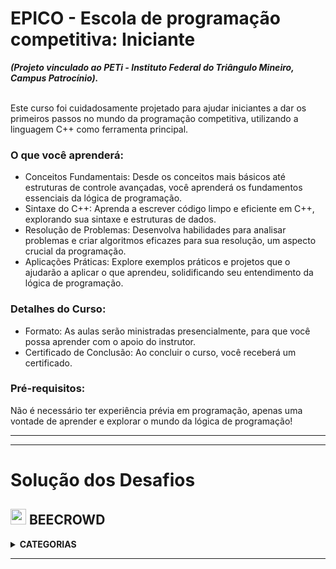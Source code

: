 # EPICO - Escola de programação competitiva: Iniciante

<strong>
  <em>(Projeto vinculado ao PETi - Instituto Federal do Triângulo Mineiro, Campus Patrocínio).</em>
</strong> <br/><br/>

<p>
  Este curso foi cuidadosamente projetado para ajudar iniciantes a dar os primeiros passos no mundo da programação competitiva, utilizando a linguagem C++ como ferramenta principal.
</p>

### O que você aprenderá:

  <ul>
    <li>Conceitos Fundamentais: Desde os conceitos mais básicos até estruturas de controle avançadas, você aprenderá os fundamentos essenciais da lógica de programação.</li>
    <li>Sintaxe do C++: Aprenda a escrever código limpo e eficiente em C++, explorando sua sintaxe e estruturas de dados.</li>
    <li>Resolução de Problemas: Desenvolva habilidades para analisar problemas e criar algoritmos eficazes para sua resolução, um aspecto crucial da programação.</li>
    <li>Aplicações Práticas: Explore exemplos práticos e projetos que o ajudarão a aplicar o que aprendeu, solidificando seu entendimento da lógica de programação.</li>
  </ul>
  

### Detalhes do Curso:

<ul>
  <li>Formato: As aulas serão ministradas presencialmente, para que você possa aprender com o apoio do instrutor.</li>
  <li>Certificado de Conclusão: Ao concluir o curso, você receberá um certificado.</li>
</ul>

### Pré-requisitos:

<p>Não é necessário ter experiência prévia em programação, apenas uma vontade de aprender e explorar o mundo da lógica de programação!</p>

---

<!--
# Patrocinadores

// criar link na imagem redirecionando para as rede do patrocinador.


![logo](https://github.com/user-attachments/assets/0f2f9ebd-c417-486e-8638-f9b5cf166889)

-->

---

# Solução dos Desafios 

<div align="left">
    
## <img width="25" height="25" src="https://www.beecrowd.com.br/judge/favicon.ico?1635097036">  BEECROWD  <br>

</div>

<details>
    <summary><strong>CATEGORIAS</strong></summary>
    <details>
    <summary><strong>Iniciante</strong></summary>
    <br />
    <div align="left">
        <table border=1>
            <tr>
                <th colspan="5">Iniciante</th>
            </tr>
            <tr>
                <th colspan="5"></th>
            </tr>
            <tr>
                <th>PROBLEMA</th>
                <th align="center"><img src="https://img.shields.io/badge/c++-%2300599C.svg?style=for-the-badge&logo=c%2B%2B&logoColor=white" alt="C++"></img></th>
                <th align="center"><img src="https://img.shields.io/badge/YouTube-%23FF0000.svg?style=for-the-badge&logo=YouTube&logoColor=white alt="YouTube"></img></th>
            </tr>
            <tr>
                <td align="left">1000 - Hello World!</td>
                 <td align="center">  
                    <a href="https://github.com/eduardoamorim-dev/code-challenges/blob/main/beecrowd/1000-HelloWorld.cpp">
                        <img src="https://github.com/eduardoamorim-dev/code-challenges/assets/86995782/7b2ab23c-e012-4d3e-bf42-5d717b882fdd" width="38px""></img>
                    </a>
                 </td>
                 <td align="center">
                    <a href="https://www.youtube.com/watch?v=FCpWPfSjEJs">
                        <img src="https://github.com/eduardoamorim-dev/code-challenges/assets/86995782/7b2ab23c-e012-4d3e-bf42-5d717b882fdd" width="38px""></img>
                    </a>
                 </td>
                </tr>
                <tr>
            <tr>
               <td align="left">1001 - Extremamente Básico</td>
                  <td align="center">  
                    <a href="https://github.com/eduardoamorim-dev/code-challenges/blob/main/beecrowd/1001-ExtremamenteBasico.cpp">
                        <img src="https://github.com/eduardoamorim-dev/code-challenges/assets/86995782/7b2ab23c-e012-4d3e-bf42-5d717b882fdd" width="38px""></img>
                    </a>
                 </td>
                 <td align="center">
                    <a href="https://www.youtube.com/watch?v=2jjG7WtUaEA">
                        <img src="https://github.com/eduardoamorim-dev/code-challenges/assets/86995782/7b2ab23c-e012-4d3e-bf42-5d717b882fdd" width="38px""></img>
                    </a>
                 </td>
              </tr>
            <tr>
               <td align="left">1002 - Área do Círculo</td>
                  <td align="center"> 
                    <a href="https://github.com/eduardoamorim-dev/desafios-de-codigo/blob/main/beecrowd/1002-AreaDoCirculo.cpp">
                        <img src="https://github.com/eduardoamorim-dev/code-challenges/assets/86995782/7b2ab23c-e012-4d3e-bf42-5d717b882fdd" width="38px""></img>
                    </a>
                 </td>
                 <td align="center"> 
                <a href="https://www.youtube.com/watch?v=5o3mD8WglI4">
                        <img src="https://github.com/eduardoamorim-dev/code-challenges/assets/86995782/7b2ab23c-e012-4d3e-bf42-5d717b882fdd" width="38px""></img>
                    </a>
                 </td>
              </tr>
                    <tr>
               <td align="left">1003 - Soma Simples</td>
                  <td align="center">
                    <a href="https://github.com/eduardoamorim-dev/desafios-de-codigo/blob/main/beecrowd/1003%20-%20SomaSimples.cpp">
                        <img src="https://github.com/eduardoamorim-dev/code-challenges/assets/86995782/7b2ab23c-e012-4d3e-bf42-5d717b882fdd" width="38px""></img>
                    </a>
                 </td>
                 <td align="center"> 
                <a href="https://www.youtube.com/watch?v=tKEAf98g7bA&t=51s">
                        <img src="https://github.com/eduardoamorim-dev/code-challenges/assets/86995782/7b2ab23c-e012-4d3e-bf42-5d717b882fdd" width="38px""></img>
                    </a>
                 </td>
              </tr>
              <tr>
               <td align="left">1004 - Produto Simples</td>
                  <td align="center">
                    <a href="https://github.com/eduardoamorim-dev/desafios-de-codigo/blob/main/beecrowd/1004-ProdutoSimples.cpp">
                        <img src="https://github.com/eduardoamorim-dev/code-challenges/assets/86995782/7b2ab23c-e012-4d3e-bf42-5d717b882fdd" width="38px""></img>
                    </a>
                 </td>
                 <td align="center"> 
                <a href="https://www.youtube.com/watch?v=5bu7915oMw0">
                        <img src="https://github.com/eduardoamorim-dev/code-challenges/assets/86995782/7b2ab23c-e012-4d3e-bf42-5d717b882fdd" width="38px""></img>
                    </a>
                 </td>
              </tr>
                <tr>
               <td align="left">1005 - Média 1</td>
                  <td align="center">
                    <a href="https://github.com/eduardoamorim-dev/desafios-de-codigo/blob/main/beecrowd/1005-ProdutoSimples.cpp">
                        <img src="https://github.com/eduardoamorim-dev/code-challenges/assets/86995782/7b2ab23c-e012-4d3e-bf42-5d717b882fdd" width="38px""></img>
                    </a>
                 </td>
                 <td align="center"> 
                <a href="https://youtu.be/hxEvUKjY5Hs?si=96L7KHt9zDVpBHPz">
                        <img src="https://github.com/eduardoamorim-dev/code-challenges/assets/86995782/7b2ab23c-e012-4d3e-bf42-5d717b882fdd" width="38px""></img>
                 </a>
                 </td>
              </tr>
                            <tr>
               <td align="left">1006 - Média 2</td>
                  <td align="center">
<!--
                    <a href="https://github.com/eduardoamorim-dev/desafios-de-codigo/blob/main/beecrowd/1004-ProdutoSimples.cpp">
                        <img src="https://github.com/eduardoamorim-dev/code-challenges/assets/86995782/7b2ab23c-e012-4d3e-bf42-5d717b882fdd" width="38px""></img>
                    </a>
-->
                    <p>Em breve</p>
                 </td>
                 <td align="center"> 
<!--
                <a href="https://youtu.be/hxEvUKjY5Hs?si=96L7KHt9zDVpBHPz">
                        <img src="https://github.com/eduardoamorim-dev/code-challenges/assets/86995782/7b2ab23c-e012-4d3e-bf42-5d717b882fdd" width="38px""></img>
                 </a>
-->
                    <p>Em breve</p>
                 </td>
              </tr>
             </table>
         </div>
    </details>  
</details>

---

